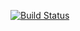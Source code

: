 [![Build Status](https://travis-ci.org/Alexey01M/lab09.svg?branch=master)](https://travis-ci.org/Alexey01M/lab09)
